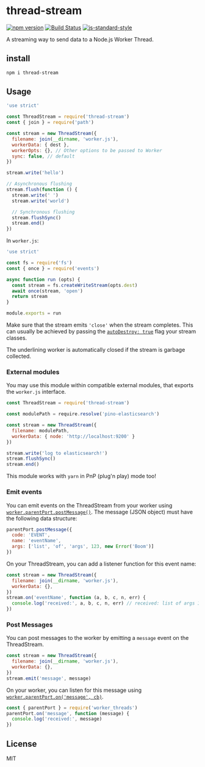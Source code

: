 # thread-stream
[![npm version](https://img.shields.io/npm/v/thread-stream)](https://www.npmjs.com/package/thread-stream)
[![Build Status](https://img.shields.io/github/actions/workflow/status/pinojs/thread-stream/ci.yml?branch=main)](https://github.com/pinojs/thread-stream/actions)
[![js-standard-style](https://img.shields.io/badge/code%20style-standard-brightgreen.svg?style=flat)](https://standardjs.com/)

A streaming way to send data to a Node.js Worker Thread.

## install

```sh
npm i thread-stream
```

## Usage

```js
'use strict'

const ThreadStream = require('thread-stream')
const { join } = require('path')

const stream = new ThreadStream({
  filename: join(__dirname, 'worker.js'),
  workerData: { dest },
  workerOpts: {}, // Other options to be passed to Worker
  sync: false, // default
})

stream.write('hello')

// Asynchronous flushing
stream.flush(function () {
  stream.write(' ')
  stream.write('world')

  // Synchronous flushing
  stream.flushSync()
  stream.end()
})
```

In `worker.js`:

```js
'use strict'

const fs = require('fs')
const { once } = require('events')

async function run (opts) {
  const stream = fs.createWriteStream(opts.dest)
  await once(stream, 'open')
  return stream
}

module.exports = run
```

Make sure that the stream emits `'close'` when the stream completes.
This can usually be achieved by passing the [`autoDestroy: true`](https://nodejs.org/api/stream.html#stream_new_stream_writable_options)
flag your stream classes.

The underlining worker is automatically closed if the stream is garbage collected.


### External modules

You may use this module within compatible external modules, that exports the `worker.js` interface.

```js
const ThreadStream = require('thread-stream')

const modulePath = require.resolve('pino-elasticsearch')

const stream = new ThreadStream({
  filename: modulePath,
  workerData: { node: 'http://localhost:9200' }
})

stream.write('log to elasticsearch!')
stream.flushSync()
stream.end()
```

This module works with `yarn` in PnP (plug'n play) mode too!

### Emit events

You can emit events on the ThreadStream from your worker using [`worker.parentPort.postMessage()`](https://nodejs.org/api/worker_threads.html#workerparentport).
The message (JSON object) must have the following data structure:

```js
parentPort.postMessage({
  code: 'EVENT',
  name: 'eventName',
  args: ['list', 'of', 'args', 123, new Error('Boom')]
})
```

On your ThreadStream, you can add a listener function for this event name:

```js
const stream = new ThreadStream({
  filename: join(__dirname, 'worker.js'),
  workerData: {},
})
stream.on('eventName', function (a, b, c, n, err) {
  console.log('received:', a, b, c, n, err) // received: list of args 123 Error: Boom
})
```

### Post Messages

You can post messages to the worker by emitting a `message` event on the ThreadStream.

```js
const stream = new ThreadStream({
  filename: join(__dirname, 'worker.js'),
  workerData: {},
})
stream.emit('message', message)
```

On your worker, you can listen for this message using [`worker.parentPort.on('message', cb)`](https://nodejs.org/api/worker_threads.html#event-message).

```js
const { parentPort } = require('worker_threads')
parentPort.on('message', function (message) {
  console.log('received:', message)
})
```

## License

MIT
